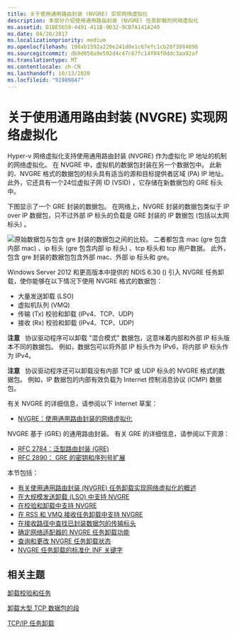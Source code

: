 ```yaml
---
title: 关于使用通用路由封装 (NVGRE) 实现网络虚拟化
description: 本部分介绍使用通用路由封装 (NVGRE) 任务卸载的网络虚拟化
ms.assetid: D1BE5659-4491-411B-9D32-9CB7A141A240
ms.date: 04/20/2017
ms.localizationpriority: medium
ms.openlocfilehash: 108ab1592a220e241d0e1c67efc1cb28f3884096
ms.sourcegitcommit: db9d058a9e592d4c47c67fc14f04f0ddc3aa92af
ms.translationtype: MT
ms.contentlocale: zh-CN
ms.lasthandoff: 10/13/2020
ms.locfileid: "91989847"
---
```

# <a name="about-network-virtualization-using-generic-routing-encapsulation-nvgre"></a>关于使用通用路由封装 (NVGRE) 实现网络虚拟化

Hyper-v 网络虚拟化支持使用通用路由封装 (NVGRE) 作为虚拟化 IP 地址的机制的网络虚拟化。 在 NVGRE 中，虚拟机的数据包封装在另一个数据包中。 此新的、NVGRE 格式的数据包的标头具有适当的源和目标提供者区域 (PA) IP 地址。 此外，它还具有一个24位虚拟子网 ID (VSID) ，它存储在新数据包的 GRE 标头中。

下图显示了一个 GRE 封装的数据包。 在网络上，NVGRE 封装的数据包类似于 IP over IP 数据包，只不过外部 IP 标头的负载是 GRE 封装的 IP 数据包 (包括以太网标头) 。

![原始数据包与包含 gre 封装的数据包之间的比较。 二者都包含 mac (gre 包含内部 mac) 、ip 标头 (gre 包含内部 ip 标头) 、tcp 标头和 tcp 用户数据。 此外，包含 gre 封装的数据包包含外部 mac、外部 ip 标头和 gre。](images/nvgre.png)

Windows Server 2012 和更高版本中提供的 NDIS 6.30 () 引入 NVGRE 任务卸载，使你能够在以下情况下使用 NVGRE 格式的数据包：

-   大量发送卸载 (LSO)
-   虚拟机队列 (VMQ)
-   传输 (Tx) 校验和卸载 (IPv4、TCP、UDP) 
-   接收 (Rx) 校验和卸载 (IPv4、TCP、UDP) 

**注意**   协议驱动程序可以卸载 "混合模式" 数据包，这意味着内部和外部 IP 标头版本不同的数据包。 例如，数据包可以将外部 IP 标头作为 IPv6，将内部 IP 标头作为 IPv4。

 

**注意**   协议驱动程序还可以卸载没有内部 TCP 或 UDP 标头的 NVGRE 格式的数据包。 例如，IP 数据包的内部有效负载为 Internet 控制消息协议 (ICMP) 数据包。

 

有关 NVGRE 的详细信息，请参阅以下 Internet 草案：

-   [NVGRE：使用通用路由封装的网络虚拟化](https://tools.ietf.org/html/rfc7637)

NVGRE 基于 (GRE) 的通用路由封装。 有关 GRE 的详细信息，请参阅以下资源：

-   [RFC 2784：泛型路由封装 (GRE) ](https://tools.ietf.org/html/rfc2784)
-   [RFC 2890： GRE 的密钥和序列号扩展](https://tools.ietf.org/html/rfc2890)

本节包括：

-   [有关使用通用路由封装 (NVGRE) 任务卸载实现网络虚拟化的概述](overview-of-network-virtualization-using-generic-routing-encapsulation--nvgre--task-offload.md)
-   [在大规模发送卸载 (LSO) 中支持 NVGRE](supporting-nvgre-in-large-send-offload--lso-.md)
-   [在校验和卸载中支持 NVGRE](supporting-nvgre-in-checksum-offload.md)
-   [在 RSS 和 VMQ 接收任务卸载中支持 NVGRE](supporting-nvgre-in-rss-and-vmq-receive-task-offloads.md)
-   [在接收路径中查找已封装数据包的传输标头](locating-the-transport-header-for-encapsulaged-packets-in-the-receive-path.md)
-   [确定网络适配器的 NVGRE 任务卸载功能](determining-the-nvgre-task-offload-capabilities-of-a-network-adapter.md)
-   [查询和更改 NVGRE 任务卸载状态](querying-and-changing-nvgre-task-offload-state.md)
-   [NVGRE 任务卸载的标准化 INF 关键字](standardized-inf-keywords-for-nvgre-task-offload.md)

## <a name="related-topics"></a>相关主题


[卸载校验和任务](offloading-checksum-tasks.md)

[卸载大型 TCP 数据包的段](offloading-the-segmentation-of-large-tcp-packets.md)

[TCP/IP 任务卸载](task-offload.md)

 

 







